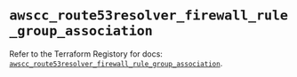 # `awscc_route53resolver_firewall_rule_group_association`

Refer to the Terraform Registory for docs: [`awscc_route53resolver_firewall_rule_group_association`](https://registry.terraform.io/providers/hashicorp/awscc/0.70.0/docs/resources/route53resolver_firewall_rule_group_association).
